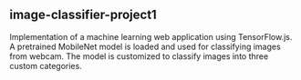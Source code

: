 ## image-classifier-project1
Implementation of a machine learning web application using TensorFlow.js.
A pretrained MobileNet model is loaded and used for classifying images from webcam.
The model is customized to classify images into three custom categories.

